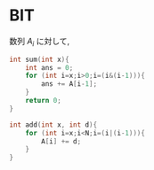 
# BIT


数列 $A_i$ に対して, 

```c++
int sum(int x){
	int ans = 0;
	for (int i=x;i>0;i=(i&(i-1))){
		ans += A[i-1];
	}
	return 0;
}
```

```c++
int add(int x, int d){
	for (int i=x;i<N;i=(i|(i-1))){
		A[i] += d;
	}
}
```